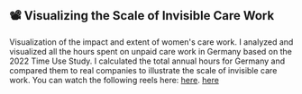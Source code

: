 ## 📽️ Visualizing the Scale of Invisible Care Work
Visualization of the impact and extent of women's care work.
I analyzed and visualized all the hours spent on unpaid care work in Germany based on the 2022 Time Use Study. 
I calculated the total annual hours for Germany and compared them to real companies to illustrate the scale of invisible care work. 
You can watch the following reels here: 
[here](https://www.canva.com/design/DAGWX3eD5Cs/Y4TbwryQXoENbEP4lnWOaA/watch?utm_content=DAGWX3eD5Cs&utm_campaign=designshare&utm_medium=link&utm_source=editor).
[here]([https://www.canva.com/design/DAGnxwNCVwc/IuztmZ0DMIqfqcLfat3LcQ/edit](https://www.canva.com/design/DAGnxwNCVwc/iO3Ugb2jpoI8g5A1h0JLqA/watch?utm_content=DAGnxwNCVwc&utm_campaign=designshare&utm_medium=link2&utm_source=uniquelinks&utlId=hc6bb425163))
